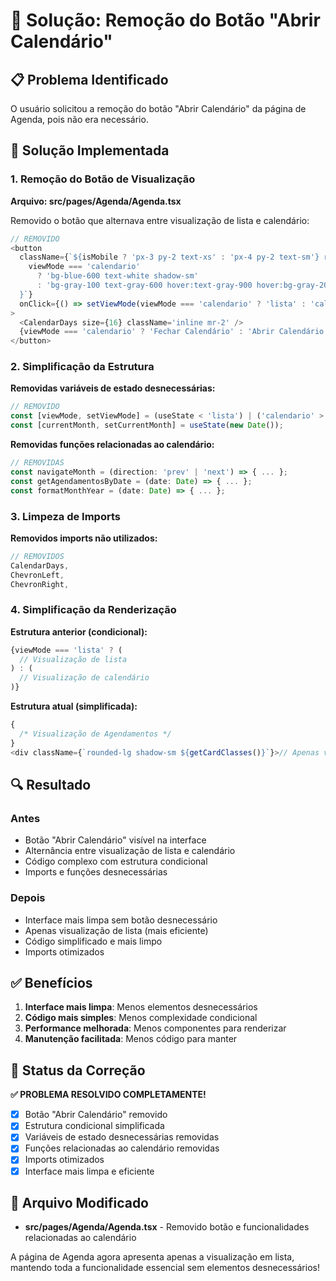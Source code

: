 # 🔧 Solução: Remoção do Botão "Abrir Calendário"

## 📋 Problema Identificado

O usuário solicitou a remoção do botão "Abrir Calendário" da página de Agenda, pois não era
necessário.

## 🎯 Solução Implementada

### 1. Remoção do Botão de Visualização

**Arquivo: src/pages/Agenda/Agenda.tsx**

Removido o botão que alternava entre visualização de lista e calendário:

```javascript
// REMOVIDO
<button
  className={`${isMobile ? 'px-3 py-2 text-xs' : 'px-4 py-2 text-sm'} rounded-lg font-medium transition-colors ${
    viewMode === 'calendario'
      ? 'bg-blue-600 text-white shadow-sm'
      : 'bg-gray-100 text-gray-600 hover:text-gray-900 hover:bg-gray-200'
  }`}
  onClick={() => setViewMode(viewMode === 'calendario' ? 'lista' : 'calendario')}
>
  <CalendarDays size={16} className='inline mr-2' />
  {viewMode === 'calendario' ? 'Fechar Calendário' : 'Abrir Calendário'}
</button>
```

### 2. Simplificação da Estrutura

**Removidas variáveis de estado desnecessárias:**

```javascript
// REMOVIDO
const [viewMode, setViewMode] = (useState < 'lista') | ('calendario' > 'lista');
const [currentMonth, setCurrentMonth] = useState(new Date());
```

**Removidas funções relacionadas ao calendário:**

```javascript
// REMOVIDAS
const navigateMonth = (direction: 'prev' | 'next') => { ... };
const getAgendamentosByDate = (date: Date) => { ... };
const formatMonthYear = (date: Date) => { ... };
```

### 3. Limpeza de Imports

**Removidos imports não utilizados:**

```javascript
// REMOVIDOS
CalendarDays,
ChevronLeft,
ChevronRight,
```

### 4. Simplificação da Renderização

**Estrutura anterior (condicional):**

```javascript
{viewMode === 'lista' ? (
  // Visualização de lista
) : (
  // Visualização de calendário
)}
```

**Estrutura atual (simplificada):**

```javascript
{
  /* Visualização de Agendamentos */
}
<div className={`rounded-lg shadow-sm ${getCardClasses()}`}>// Apenas visualização de lista</div>;
```

## 🔍 Resultado

### Antes

- Botão "Abrir Calendário" visível na interface
- Alternância entre visualização de lista e calendário
- Código complexo com estrutura condicional
- Imports e funções desnecessárias

### Depois

- Interface mais limpa sem botão desnecessário
- Apenas visualização de lista (mais eficiente)
- Código simplificado e mais limpo
- Imports otimizados

## ✅ Benefícios

1. **Interface mais limpa**: Menos elementos desnecessários
2. **Código mais simples**: Menos complexidade condicional
3. **Performance melhorada**: Menos componentes para renderizar
4. **Manutenção facilitada**: Menos código para manter

## 🎉 Status da Correção

**✅ PROBLEMA RESOLVIDO COMPLETAMENTE!**

- [x] Botão "Abrir Calendário" removido
- [x] Estrutura condicional simplificada
- [x] Variáveis de estado desnecessárias removidas
- [x] Funções relacionadas ao calendário removidas
- [x] Imports otimizados
- [x] Interface mais limpa e eficiente

## 🔧 Arquivo Modificado

- **src/pages/Agenda/Agenda.tsx** - Removido botão e funcionalidades relacionadas ao calendário

A página de Agenda agora apresenta apenas a visualização em lista, mantendo toda a funcionalidade
essencial sem elementos desnecessários!

